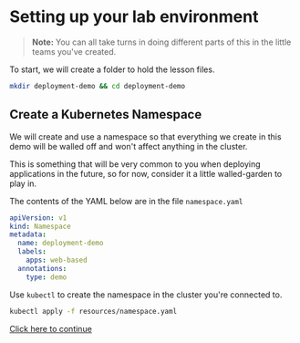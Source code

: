 # Setting up your lab environment

> **Note:** You can all take turns in doing different parts of this
> in the little teams you've created.

To start, we will create a folder to hold the lesson files.

```bash
mkdir deployment-demo && cd deployment-demo
```

## Create a Kubernetes Namespace

We will create and use a namespace so that everything we create in this
demo will be walled off and won't affect anything in the cluster.

This is something that will be very common to you when deploying applications
in the future, so for now, consider it a little walled-garden to play in.

The contents of the YAML below are in the file `namespace.yaml`

```yaml
apiVersion: v1
kind: Namespace
metadata:
  name: deployment-demo
  labels:
    apps: web-based
  annotations:
    type: demo
```

Use `kubectl` to create the namespace in the cluster you're connected to.

```bash
kubectl apply -f resources/namespace.yaml
```

[Click here to continue](./namespace-ideas.md)
